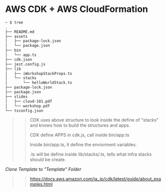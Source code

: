 # AWS CDK + AWS CloudFormation

```bash
~ $ tree
.
├── README.md
├── assets
│   ├── package-lock.json
│   └── package.json
├── bin
│   └── app.ts
├── cdk.json
├── jest.config.js
├── lib
│   ├── iWorkshopStackProps.ts
│   └── stacks
│       └── helloWorldStack.ts
├── package-lock.json
├── package.json
├── slides
│   ├── cloud-101.pdf
│   └── workshop.pdf
└── tsconfig.json
```

>> CDK uses above structure to look inside the define of "stacks" and knows how to build the structures and apps.  
>>  
>> CDK define APPS in cdk.js, call inside bin/app.ts  
>>  
>> Inside bin/app.ts, it define the enviorment variables.  
>>  
>> <Stack>.ts will be define inside lib/stacks/<name>.ts, tells what infra stacks should be create.  
  
*Clone Template to "Template" Folder*  
  
>> https://docs.aws.amazon.com/ja_jp/cdk/latest/guide/about_examples.html  